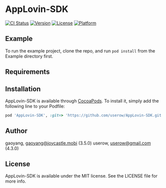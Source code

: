 # AppLovin-SDK

[![CI Status](http://img.shields.io/travis/gaoyang/AppLovin-SDK.svg?style=flat)](https://travis-ci.org/gaoyang/AppLovin-SDK)
[![Version](https://img.shields.io/cocoapods/v/AppLovin-SDK.svg?style=flat)](http://cocoapods.org/pods/AppLovin-SDK)
[![License](https://img.shields.io/cocoapods/l/AppLovin-SDK.svg?style=flat)](http://cocoapods.org/pods/AppLovin-SDK)
[![Platform](https://img.shields.io/cocoapods/p/AppLovin-SDK.svg?style=flat)](http://cocoapods.org/pods/AppLovin-SDK)

## Example

To run the example project, clone the repo, and run `pod install` from the Example directory first.

## Requirements

## Installation

AppLovin-SDK is available through [CocoaPods](http://cocoapods.org). To install
it, simply add the following line to your Podfile:

```ruby
pod 'AppLovin-SDK', :git=> 'https://github.com/userow/AppLovin-SDK.git', :tag=> '4.3.0'
```

## Author

gaoyang, gaoyang@joycastle.mobi (3.5.0)
userow, userow@gmail.com (4.3.0)

## License

AppLovin-SDK is available under the MIT license. See the LICENSE file for more info.
